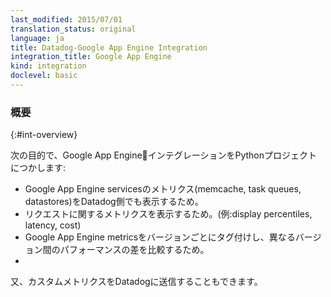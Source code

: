 ```yaml
---
last_modified: 2015/07/01
translation_status: original
language: ja
title: Datadog-Google App Engine Integration
integration_title: Google App Engine
kind: integration
doclevel: basic
---
```


<!-- Install the Google App Engine integration in your Python project to:

* See your Google App Engine services metrics: memcache, task queues, datastores
* See metrics about requests: display percentiles, latency, cost
* Tag Google App Engine metrics by version and compare the performance of different versions

You can also send custom metrics to Datadog. -->

### 概要
{:#int-overview}

次の目的で、Google App EngineインテグレーションをPythonプロジェクトにつかします:

* Google App Engine servicesのメトリクス(memcache, task queues, datastores)をDatadog側でも表示するため。
* リクエストに関するメトリクスを表示するため。(例:display percentiles, latency, cost)
* Google App Engine metricsをバージョンごとにタグ付けし、異なるバージョン間のパフォーマンスの差を比較するため。
* 
又、カスタムメトリクスをDatadogに送信することもできます。
